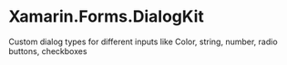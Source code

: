 # Xamarin.Forms.DialogKit
Custom dialog types for different inputs like  Color, string, number, radio buttons, checkboxes

